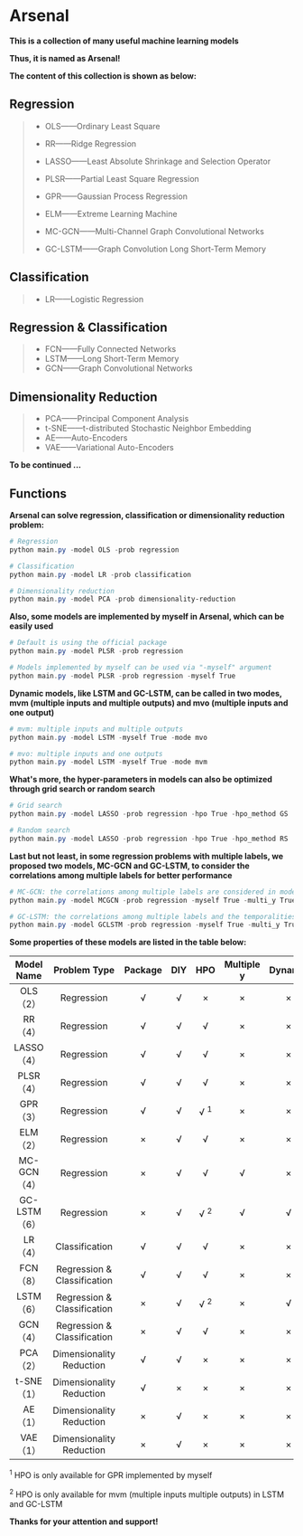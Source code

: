 # Arsenal

**This is a collection of many useful machine learning models**

**Thus, it is named as Arsenal!**

**The content of this collection is shown as below:**

## Regression

> + OLS——Ordinary Least Square
>
> + RR——Ridge Regression
>
> + LASSO——Least Absolute Shrinkage and Selection Operator
> + PLSR——Partial Least Square Regression
> + GPR——Gaussian Process Regression
> + ELM——Extreme Learning Machine
> + MC-GCN——Multi-Channel Graph Convolutional Networks
> + GC-LSTM——Graph Convolution Long Short-Term Memory

## Classification

> + LR——Logistic Regression

## Regression & Classification

> + FCN——Fully Connected Networks
> + LSTM——Long Short-Term Memory
> + GCN——Graph Convolutional Networks

## Dimensionality Reduction

> + PCA——Principal Component Analysis
> + t-SNE——t-distributed Stochastic Neighbor Embedding
> + AE——Auto-Encoders
> + VAE——Variational Auto-Encoders

**To be continued ...**

## Functions

**Arsenal can solve regression, classification or dimensionality reduction problem:**

```powershell
# Regression
python main.py -model OLS -prob regression

# Classification
python main.py -model LR -prob classification

# Dimensionality reduction
python main.py -model PCA -prob dimensionality-reduction
```

**Also, some models are implemented by myself in Arsenal, which can be easily used**

```powershell
# Default is using the official package
python main.py -model PLSR -prob regression

# Models implemented by myself can be used via "-myself" argument
python main.py -model PLSR -prob regression -myself True
```

**Dynamic models, like LSTM and GC-LSTM, can be called in two modes, mvm (multiple inputs and multiple outputs) and mvo (multiple inputs and one output)**

```powershell
# mvm: multiple inputs and multiple outputs
python main.py -model LSTM -myself True -mode mvo

# mvo: multiple inputs and one outputs
python main.py -model LSTM -myself True -mode mvm
```

**What's more, the hyper-parameters in models can also be optimized through grid search or random search**

```powershell
# Grid search
python main.py -model LASSO -prob regression -hpo True -hpo_method GS

# Random search
python main.py -model LASSO -prob regression -hpo True -hpo_method RS
```

**Last but not least, in some regression problems with multiple labels, we proposed two models, MC-GCN and GC-LSTM, to consider the correlations among multiple labels for better performance**

```powershell
# MC-GCN: the correlations among multiple labels are considered in modelling
python main.py -model MCGCN -prob regression -myself True -multi_y True

# GC-LSTM: the correlations among multiple labels and the temporalities among samples are both considered in modelling
python main.py -model GCLSTM -prob regression -myself True -multi_y True
```

**Some properties of these models are listed in the table below:**

|  Model Name  |        Problem Type         | Package | DIY  |      HPO       | Multiple y | Dynamic |
| :----------: | :-------------------------: | :-----: | :--: | :------------: | :--------: | :-----: |
|   OLS（2）   |         Regression          |    √    |  √   |       ×        |     ×      |    ×    |
|   RR（4）    |         Regression          |    √    |  √   |       √        |     ×      |    ×    |
|  LASSO（4）  |         Regression          |    √    |  √   |       √        |     ×      |    ×    |
|  PLSR（4）   |         Regression          |    √    |  √   |       √        |     ×      |    ×    |
|   GPR（3）   |         Regression          |    √    |  √   | √ <sup>1</sup> |     ×      |    ×    |
|   ELM（2）   |         Regression          |    ×    |  √   |       √        |     ×      |    ×    |
| MC-GCN（4）  |         Regression          |    ×    |  √   |       √        |     √      |    ×    |
| GC-LSTM（6） |         Regression          |    ×    |  √   | √ <sup>2</sup> |     √      |    √    |
|   LR（4）    |       Classification        |    √    |  √   |       √        |     ×      |    ×    |
|   FCN（8）   | Regression & Classification |    √    |  √   |       √        |     ×      |    ×    |
|  LSTM（6）   | Regression & Classification |    ×    |  √   | √ <sup>2</sup> |     ×      |    √    |
|   GCN（4）   | Regression & Classification |    ×    |  √   |       √        |     ×      |    ×    |
|   PCA（2）   |  Dimensionality Reduction   |    √    |  √   |       ×        |     ×      |    ×    |
|  t-SNE（1）  |  Dimensionality Reduction   |    √    |  ×   |       ×        |     ×      |    ×    |
|   AE（1）    |  Dimensionality Reduction   |    ×    |  √   |       ×        |     ×      |    ×    |
|   VAE（1）   |  Dimensionality Reduction   |    ×    |  √   |       ×        |     ×      |    ×    |

<sup>1</sup> HPO is only available for GPR implemented by myself

<sup>2</sup> HPO is only available for mvm (multiple inputs multiple outputs) in LSTM and GC-LSTM

**Thanks for your attention and support!** 

